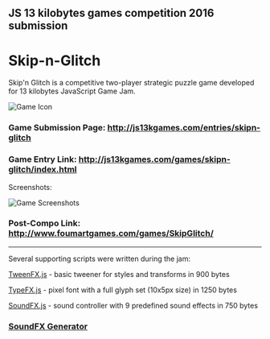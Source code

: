 ## JS 13 kilobytes games competition 2016 submission

# Skip-n-Glitch

Skip'n Glitch is a competitive two-player strategic puzzle game developed for 13 kilobytes JavaScript Game Jam.

![Game Icon](http://www.foumartgames.com/games/SkipGlitch/logo.png)


### Game Submission Page: http://js13kgames.com/entries/skipn-glitch

### Game Entry Link: http://js13kgames.com/games/skipn-glitch/index.html

Screenshots:

![Game Screenshots](http://www.foumartgames.com/games/SkipGlitch/og_screen.jpg)

### Post-Compo Link: http://www.foumartgames.com/games/SkipGlitch/

---

Several supporting scripts were written during the jam:

[TweenFX.js](https://github.com/foumart/JS.13kGames/blob/master/lib/TweenFX.js) - basic tweener for styles and transforms in 900 bytes

[TypeFX.js](https://github.com/foumart/JS.13kGames/blob/master/lib/TypeFX.js) - pixel font with a full glyph set (10x5px size) in 1250 bytes

[SoundFX.js](https://github.com/foumart/JS.13kGames/blob/master/lib/SoundFX.js) - sound controller with 9 predefined sound effects in 750 bytes

### [SoundFX Generator](http://www.foumartgames.com/blog/7-JavaScript-Sound-Effect-Generator-SoundFX.html)
